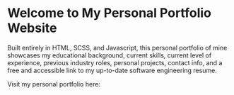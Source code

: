# Welcome to My Personal Portfolio Website

Built entirely in HTML, SCSS, and Javascript, this personal portfolio of mine showcases my educational background, current skills, current level of experience, previous industry roles, personal projects, contact info, and a free and accessible link to my up-to-date software engineering resume.

Visit my personal portfolio here:
